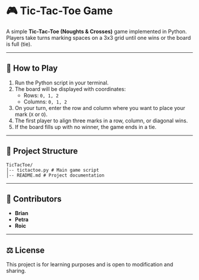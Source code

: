 # 🎮 Tic-Tac-Toe Game

A simple **Tic-Tac-Toe (Noughts & Crosses)** game implemented in Python.  
Players take turns marking spaces on a 3x3 grid until one wins or the board is full (tie).

---

## 🚀 How to Play
1. Run the Python script in your terminal.
2. The board will be displayed with coordinates:
    - Rows: `0, 1, 2`
    - Columns: `0, 1, 2`
3. On your turn, enter the row and column where you want to place your mark (`X` or `O`).
4. The first player to align three marks in a row, column, or diagonal wins.
5. If the board fills up with no winner, the game ends in a tie.

---

## 📂 Project Structure
```
TicTacToe/
│-- tictactoe.py # Main game script
│-- README.md # Project documentation
```

---

## 👥 Contributors
- **Brian**
- **Petra**
- **Roic**

---

## ⚖️ License
This project is for learning purposes and is open to modification and sharing.

